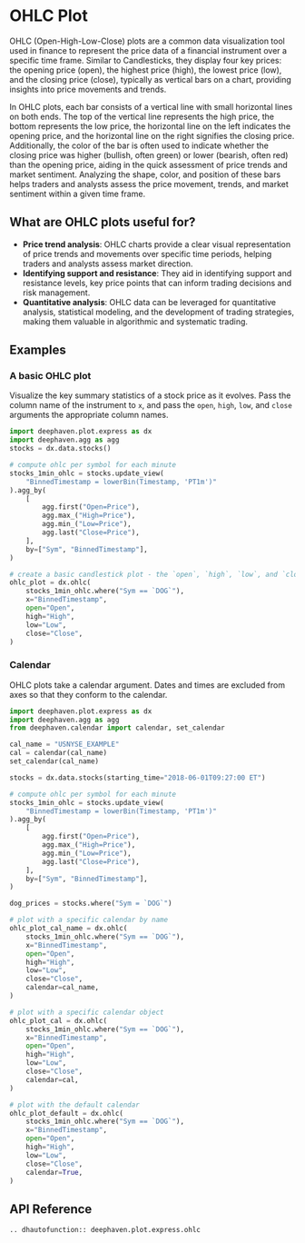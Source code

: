 # OHLC Plot

OHLC (Open-High-Low-Close) plots are a common data visualization tool used in finance to represent the price data of a financial instrument over a specific time frame. Similar to Candlesticks, they display four key prices: the opening price (open), the highest price (high), the lowest price (low), and the closing price (close), typically as vertical bars on a chart, providing insights into price movements and trends.

In OHLC plots, each bar consists of a vertical line with small horizontal lines on both ends. The top of the vertical line represents the high price, the bottom represents the low price, the horizontal line on the left indicates the opening price, and the horizontal line on the right signifies the closing price. Additionally, the color of the bar is often used to indicate whether the closing price was higher (bullish, often green) or lower (bearish, often red) than the opening price, aiding in the quick assessment of price trends and market sentiment. Analyzing the shape, color, and position of these bars helps traders and analysts assess the price movement, trends, and market sentiment within a given time frame.

## What are OHLC plots useful for?

- **Price trend analysis**: OHLC charts provide a clear visual representation of price trends and movements over specific time periods, helping traders and analysts assess market direction.
- **Identifying support and resistance**: They aid in identifying support and resistance levels, key price points that can inform trading decisions and risk management.
- **Quantitative analysis**: OHLC data can be leveraged for quantitative analysis, statistical modeling, and the development of trading strategies, making them valuable in algorithmic and systematic trading.

## Examples

### A basic OHLC plot

Visualize the key summary statistics of a stock price as it evolves. Pass the column name of the instrument to `x`, and pass the `open`, `high`, `low`, and `close` arguments the appropriate column names.

```python order=ohlc_plot,stocks_1min_ohlc,stocks
import deephaven.plot.express as dx
import deephaven.agg as agg
stocks = dx.data.stocks()

# compute ohlc per symbol for each minute
stocks_1min_ohlc = stocks.update_view(
    "BinnedTimestamp = lowerBin(Timestamp, 'PT1m')"
).agg_by(
    [
        agg.first("Open=Price"),
        agg.max_("High=Price"),
        agg.min_("Low=Price"),
        agg.last("Close=Price"),
    ],
    by=["Sym", "BinnedTimestamp"],
)

# create a basic candlestick plot - the `open`, `high`, `low`, and `close` arguments must be specified
ohlc_plot = dx.ohlc(
    stocks_1min_ohlc.where("Sym == `DOG`"),
    x="BinnedTimestamp",
    open="Open",
    high="High",
    low="Low",
    close="Close",
)
```

### Calendar

OHLC plots take a calendar argument. Dates and times are excluded from axes so that they conform to the calendar.

```python order=ohlc_plot_default,ohlc_plot_cal_name,ohlc_plot_cal,dog_prices,stocks_1min_ohlc,stocks
import deephaven.plot.express as dx
import deephaven.agg as agg
from deephaven.calendar import calendar, set_calendar

cal_name = "USNYSE_EXAMPLE"
cal = calendar(cal_name)
set_calendar(cal_name)

stocks = dx.data.stocks(starting_time="2018-06-01T09:27:00 ET")

# compute ohlc per symbol for each minute
stocks_1min_ohlc = stocks.update_view(
    "BinnedTimestamp = lowerBin(Timestamp, 'PT1m')"
).agg_by(
    [
        agg.first("Open=Price"),
        agg.max_("High=Price"),
        agg.min_("Low=Price"),
        agg.last("Close=Price"),
    ],
    by=["Sym", "BinnedTimestamp"],
)

dog_prices = stocks.where("Sym = `DOG`")

# plot with a specific calendar by name
ohlc_plot_cal_name = dx.ohlc(
    stocks_1min_ohlc.where("Sym == `DOG`"),
    x="BinnedTimestamp",
    open="Open",
    high="High",
    low="Low",
    close="Close",
    calendar=cal_name,
)

# plot with a specific calendar object
ohlc_plot_cal = dx.ohlc(
    stocks_1min_ohlc.where("Sym == `DOG`"),
    x="BinnedTimestamp",
    open="Open",
    high="High",
    low="Low",
    close="Close",
    calendar=cal,
)

# plot with the default calendar
ohlc_plot_default = dx.ohlc(
    stocks_1min_ohlc.where("Sym == `DOG`"),
    x="BinnedTimestamp",
    open="Open",
    high="High",
    low="Low",
    close="Close",
    calendar=True,
)
```

## API Reference

```{eval-rst}
.. dhautofunction:: deephaven.plot.express.ohlc
```

